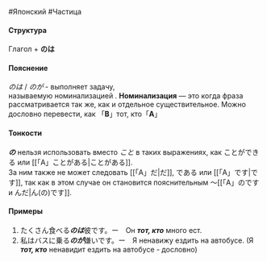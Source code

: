 #Японский #Частица 
#### Структура
Глагол + **のは**
#### Пояснение
*のは* / *のが* - выполняет задачу, называемую номинализацией . **Номинализация** — это когда фраза рассматривается так же, как и отдельное существительное.
Можно дословно перевести, как 「**B**」тот, кто「**A**」
#### Тонкости
***の*** нельзя использовать вместо *こと* в таких выражениях, как ことができる или [[「A」ことがある|ことがある]].  
За ним также не может следовать [[「A」だ|だ]], である или [[「A」です|です]], так как в этом случае он становится пояснительным ～[[「A」のです и んだ|ん(の)です]].
#### Примеры
1. たくさん食べる***のは***彼です。ー　Он ***тот, кто*** много ест.
2. 私はバスに乗る***のが***嫌いです。ー　Я ненавижу ездить на автобусе. (Я ***тот, кто*** ненавидит ездить на автобусе - дословно)